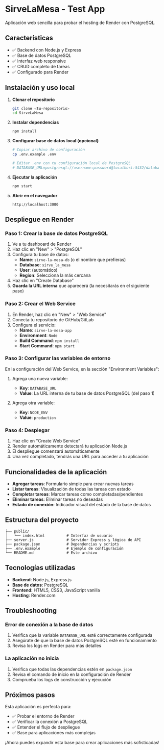 # SirveLaMesa - Test App

Aplicación web sencilla para probar el hosting de Render con PostgreSQL.

## Características

- ✅ Backend con Node.js y Express
- ✅ Base de datos PostgreSQL
- ✅ Interfaz web responsive
- ✅ CRUD completo de tareas
- ✅ Configurado para Render

## Instalación y uso local

1. **Clonar el repositorio**
   ```bash
   git clone <tu-repositorio>
   cd SirveLaMesa
   ```

2. **Instalar dependencias**
   ```bash
   npm install
   ```

3. **Configurar base de datos local (opcional)**
   ```bash
   # Copiar archivo de configuración
   cp .env.example .env
   
   # Editar .env con tu configuración local de PostgreSQL
   # DATABASE_URL=postgresql://username:password@localhost:5432/database_name
   ```

4. **Ejecutar la aplicación**
   ```bash
   npm start
   ```

5. **Abrir en el navegador**
   ```
   http://localhost:3000
   ```

## Despliegue en Render

### Paso 1: Crear la base de datos PostgreSQL

1. Ve a tu dashboard de Render
2. Haz clic en "New" > "PostgreSQL"
3. Configura tu base de datos:
   - **Name**: `sirve-la-mesa-db` (o el nombre que prefieras)
   - **Database**: `sirve_la_mesa`
   - **User**: (automático)
   - **Region**: Selecciona la más cercana
4. Haz clic en "Create Database"
5. **Guarda la URL interna** que aparecerá (la necesitarás en el siguiente paso)

### Paso 2: Crear el Web Service

1. En Render, haz clic en "New" > "Web Service"
2. Conecta tu repositorio de GitHub/GitLab
3. Configura el servicio:
   - **Name**: `sirve-la-mesa-app`
   - **Environment**: `Node`
   - **Build Command**: `npm install`
   - **Start Command**: `npm start`

### Paso 3: Configurar las variables de entorno

En la configuración del Web Service, en la sección "Environment Variables":

1. Agrega una nueva variable:
   - **Key**: `DATABASE_URL`
   - **Value**: La URL interna de tu base de datos PostgreSQL (del paso 1)

2. Agrega otra variable:
   - **Key**: `NODE_ENV`
   - **Value**: `production`

### Paso 4: Desplegar

1. Haz clic en "Create Web Service"
2. Render automáticamente detectará tu aplicación Node.js
3. El despliegue comenzará automáticamente
4. Una vez completado, tendrás una URL para acceder a tu aplicación

## Funcionalidades de la aplicación

- **Agregar tareas**: Formulario simple para crear nuevas tareas
- **Listar tareas**: Visualización de todas las tareas con estado
- **Completar tareas**: Marcar tareas como completadas/pendientes
- **Eliminar tareas**: Eliminar tareas no deseadas
- **Estado de conexión**: Indicador visual del estado de la base de datos

## Estructura del proyecto

```
├── public/
│   └── index.html          # Interfaz de usuario
├── server.js               # Servidor Express y lógica de API
├── package.json            # Dependencias y scripts
├── .env.example            # Ejemplo de configuración
└── README.md               # Este archivo
```

## Tecnologías utilizadas

- **Backend**: Node.js, Express.js
- **Base de datos**: PostgreSQL
- **Frontend**: HTML5, CSS3, JavaScript vanilla
- **Hosting**: Render.com

## Troubleshooting

### Error de conexión a la base de datos

1. Verifica que la variable `DATABASE_URL` esté correctamente configurada
2. Asegúrate de que la base de datos PostgreSQL esté en funcionamiento
3. Revisa los logs en Render para más detalles

### La aplicación no inicia

1. Verifica que todas las dependencias estén en `package.json`
2. Revisa el comando de inicio en la configuración de Render
3. Comprueba los logs de construcción y ejecución

## Próximos pasos

Esta aplicación es perfecta para:
- ✅ Probar el entorno de Render
- ✅ Verificar la conexión a PostgreSQL
- ✅ Entender el flujo de despliegue
- ✅ Base para aplicaciones más complejas

¡Ahora puedes expandir esta base para crear aplicaciones más sofisticadas!
